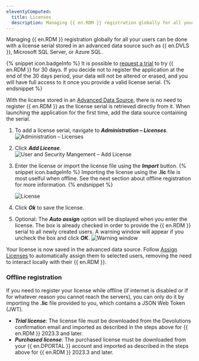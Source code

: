 ```yaml
---
eleventyComputed:
  title: Licenses
  description: Managing {{ en.RDM }} registration globally for all your users can be done with a license serial stored in an advanced data source.
---
```

Managing {{ en.RDM }} registration globally for all your users can be done with a license serial stored in an advanced data source such as {{ en.DVLS }}, Microsoft SQL Server, or Azure SQL. 

{% snippet icon.badgeInfo %} 
It is possible to [request a trial](/rdm/windows/installation/client/registration/trial-request/) to try {{ en.RDM }} for 30 days. If you decide not to register the application at the end of the 30 days period, your data will not be altered or erased, and you will have full access to it once you provide a valid license serial. 
{% endsnippet %}
 
With the license stored in an [Advanced Data Source](/rdm/windows/data-sources/data-sources-types/advanced-data-sources/), there is no need to register {{ en.RDM }} as the license serial is retrieved directly from it. When launching the application for the first time, add the data source containing the serial.  

1. To add a license serial, navigate to ***Administration – Licenses***.  
![Administration – Licenses](https://webdevolutions.azureedge.net/docs/en/rdm/windows/clip3417.png) 
1. Click ***Add License***.  
![User and Security Mangement – Add License](https://webdevolutions.blob.core.windows.net/docs/en/rdm/windows/RDMWin6035.png) 
1. Enter the license or import the license file using the ***Import*** button.
   {% snippet icon.badgeInfo %}
   Importing the license using the **.lic** file is most uselful when offline. See the next section about offline registration for more information.
   {% endsnippet %}

   ![License](https://webdevolutions.blob.core.windows.net/docs/en/rdm/windows/RDMWin2238.png) 
1. Click ***Ok*** to save the license.
1. Optional: The ***Auto assign*** option will be displayed when you enter the license. The box is already checked in order to provide the {{ en.RDM }} serial to all newly created users. A warning window will appear if you uncheck the box and click ***OK***.
![Warning window](https://webdevolutions.blob.core.windows.net/docs/en/rdm/windows/RDMWin6033.png) 

Your license is now saved in the advanced data source. Follow [Assign Licenses](/rdm/windows/commands/administration/management/licenses/assign/) to automatically assign them to selected users, removing the need to interact locally with their {{ en.RDM }}. 

### Offline registration

If you need to register your license while offline (if internet is disabled or if for whatever reason you cannot reach the servers), you can only do it by importing the **.lic** file provided to you, which contains a JSON Web Token (JWT).

* ***Trial license***: The license file must be downloaded from the Devolutions confirmation email and imported as described in the steps above for {{ en.RDM }} 2023.3 and later.
* ***Purchased license***: The purchased license must be downloaded from your {{ en.DPORTAL }} account and imported as described in the steps above for {{ en.RDM }} 2023.3 and later.
